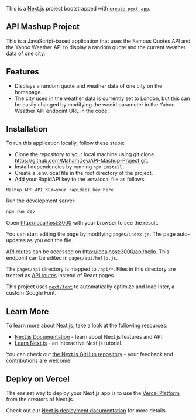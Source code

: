 This is a [Next.js](https://nextjs.org/) project bootstrapped with [`create-next-app`](https://github.com/vercel/next.js/tree/canary/packages/create-next-app).

## API Mashup Project

This is a JavaScript-based application that uses the Famous Quotes API and the Yahoo Weather API to display a random quote and the current weather data of one city.

## Features

- Displays a random quote and weather data of one city on the homepage.
- The city used in the weather data is currently set to London, but this can be easily changed by modifying the woeid parameter in the Yahoo Weather API endpoint URL in the code.

## Installation

To run this application locally, follow these steps:

- Clone the repository to your local machine using git clone https://github.com/MahamDev/API-Mashup-Project.git.
- Install dependencies by running `npm install.`
- Create a .env.local file in the root directory of the project.
- Add your RapidAPI key to the .env.local file as follows:
```
Mashup_APP_API_KEY=your_rapidapi_key_here
```

Run the development server:

```bash
npm run dev
```

Open [http://localhost:3000](http://localhost:3000) with your browser to see the result.

You can start editing the page by modifying `pages/index.js`. The page auto-updates as you edit the file.

[API routes](https://nextjs.org/docs/api-routes/introduction) can be accessed on [http://localhost:3000/api/hello](http://localhost:3000/api/hello). This endpoint can be edited in `pages/api/hello.js`.

The `pages/api` directory is mapped to `/api/*`. Files in this directory are treated as [API routes](https://nextjs.org/docs/api-routes/introduction) instead of React pages.

This project uses [`next/font`](https://nextjs.org/docs/basic-features/font-optimization) to automatically optimize and load Inter, a custom Google Font.

## Learn More

To learn more about Next.js, take a look at the following resources:

- [Next.js Documentation](https://nextjs.org/docs) - learn about Next.js features and API.
- [Learn Next.js](https://nextjs.org/learn) - an interactive Next.js tutorial.

You can check out [the Next.js GitHub repository](https://github.com/vercel/next.js/) - your feedback and contributions are welcome!

## Deploy on Vercel

The easiest way to deploy your Next.js app is to use the [Vercel Platform](https://vercel.com/new?utm_medium=default-template&filter=next.js&utm_source=create-next-app&utm_campaign=create-next-app-readme) from the creators of Next.js.

Check out our [Next.js deployment documentation](https://nextjs.org/docs/deployment) for more details.
